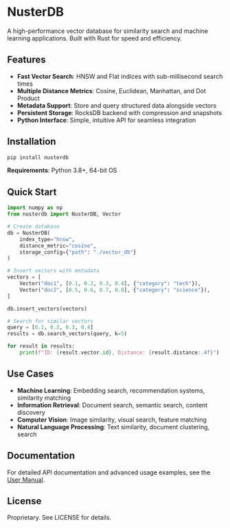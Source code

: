 # NusterDB

A high-performance vector database for similarity search and machine learning applications. Built with Rust for speed and efficiency.

## Features

- **Fast Vector Search**: HNSW and Flat indices with sub-millisecond search times
- **Multiple Distance Metrics**: Cosine, Euclidean, Manhattan, and Dot Product
- **Metadata Support**: Store and query structured data alongside vectors
- **Persistent Storage**: RocksDB backend with compression and snapshots
- **Python Interface**: Simple, intuitive API for seamless integration

## Installation

```bash
pip install nusterdb
```

**Requirements**: Python 3.8+, 64-bit OS

## Quick Start

```python
import numpy as np
from nusterdb import NusterDB, Vector

# Create database
db = NusterDB(
    index_type="hnsw",
    distance_metric="cosine", 
    storage_config={"path": "./vector_db"}
)

# Insert vectors with metadata
vectors = [
    Vector("doc1", [0.1, 0.2, 0.3, 0.4], {"category": "tech"}),
    Vector("doc2", [0.5, 0.6, 0.7, 0.8], {"category": "science"}),
]

db.insert_vectors(vectors)

# Search for similar vectors
query = [0.1, 0.2, 0.3, 0.4]
results = db.search_vectors(query, k=5)

for result in results:
    print(f"ID: {result.vector.id}, Distance: {result.distance:.4f}")
```

## Use Cases

- **Machine Learning**: Embedding search, recommendation systems, similarity matching
- **Information Retrieval**: Document search, semantic search, content discovery  
- **Computer Vision**: Image similarity, visual search, feature matching
- **Natural Language Processing**: Text similarity, document clustering, search

## Documentation

For detailed API documentation and advanced usage examples, see the [User Manual](USER_MANUAL.md).

## License

Proprietary. See LICENSE for details.
